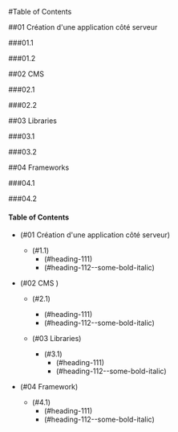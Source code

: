 #Table of Contents

##01 Création d'une application côté serveur 

###01.1

###01.2



##02 CMS

###02.1

###02.2



##03 Libraries 

###03.1

###03.2



##04 Frameworks

###04.1

###04.2

[TOC levels=1-3]: # "#### Table of Contents"
#### Table of Contents
- (#01 Création d'une application côté serveur)
    - (#1.1)
        - (#heading-111)
        - (#heading-112--some-bold-italic)
        
        
- (#02 CMS )
    - (#2.1)
        - (#heading-111)
        - (#heading-112--some-bold-italic)
        
      
        
  - (#03 Libraries)
    - (#3.1)
        - (#heading-111)
        - (#heading-112--some-bold-italic)
        
        
 - (#04 Framework)
    - (#4.1)
        - (#heading-111)
        - (#heading-112--some-bold-italic)
        
        
        
        
  

